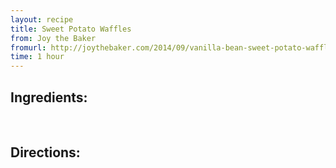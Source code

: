 ```yaml
---
layout: recipe
title: Sweet Potato Waffles
from: Joy the Baker
fromurl: http://joythebaker.com/2014/09/vanilla-bean-sweet-potato-waffles/
time: 1 hour
---
```


Ingredients:
------------

<br>

Directions:
-----------
